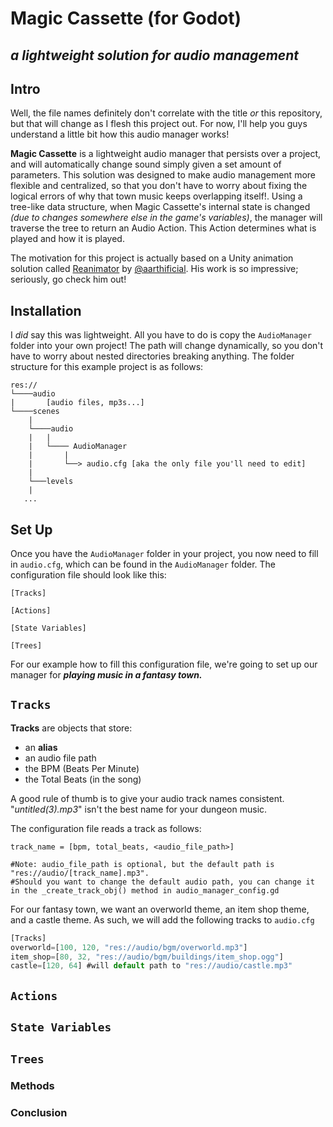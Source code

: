 # Magic Cassette (for Godot)
## *a lightweight solution for audio management*
## Intro
Well, the file names definitely don't correlate with the title *or* this repository, but that will change as I flesh this project out. For now, I'll help you guys understand a little bit how this audio manager works!

**Magic Cassette** is a lightweight audio manager that persists over a project, and will automatically change sound simply given a set amount of parameters. This solution was designed to make audio management more flexible and centralized, so that you don't have to worry about fixing the logical errors of why that town music keeps overlapping itself!. Using a tree-like data structure, when Magic Cassette's internal state is changed *(due to changes somewhere else in the game's variables)*, the manager will traverse the tree to return an Audio Action. This Action determines what is played and how it is played.

The motivation for this project is actually based on a Unity animation solution called [Reanimator](https://github.com/aarthificial/reanimation) by [@aarthificial](https://github.com/aarthificial). His work is so impressive; seriously, go check him out!

## Installation
I *did* say this was lightweight. All you have to do is copy the `AudioManager` folder into your own  project! The path will change dynamically, so you don't have to worry about nested directories breaking anything. The folder structure for this example project is as follows:
```
res://
└────audio
|       [audio files, mp3s...]
└────scenes
    |
    └────audio
    |   |
    |   └──── AudioManager
    |       |
    |       └──> audio.cfg [aka the only file you'll need to edit]
    |
    └───levels
    |
   ...
```

## Set Up
Once you have the `AudioManager` folder in your project, you now need to fill in `audio.cfg`, which can be found in the `AudioManager` folder. The configuration file should look like this:
```
[Tracks]

[Actions]

[State Variables]

[Trees] 

```

For our example how to fill this configuration file, we're going to set up our manager for ***playing music in a fantasy town.***

## `Tracks`
**Tracks** are objects that store:
- an **alias**
- an audio file path
- the BPM (Beats Per Minute)
- the Total Beats (in the song)

A good rule of thumb is to give your audio track names consistent. "*untitled(3).mp3*" isn't the best name for your dungeon music.

The configuration file reads a track as follows:
```
track_name = [bpm, total_beats, <audio_file_path>]

#Note: audio_file_path is optional, but the default path is "res://audio/[track_name].mp3".
#Should you want to change the default audio path, you can change it in the _create_track_obj() method in audio_manager_config.gd
```
For our fantasy town, we want an overworld theme, an item shop theme, and a castle theme. As such, we will add the following tracks to `audio.cfg`
```js
[Tracks]
overworld=[100, 120, "res://audio/bgm/overworld.mp3"]
item_shop=[80, 32, "res://audio/bgm/buildings/item_shop.ogg"]
castle=[120, 64] #will default path to "res://audio/castle.mp3"
```

## `Actions`

## `State Variables`

## `Trees`

### Methods

### Conclusion

































